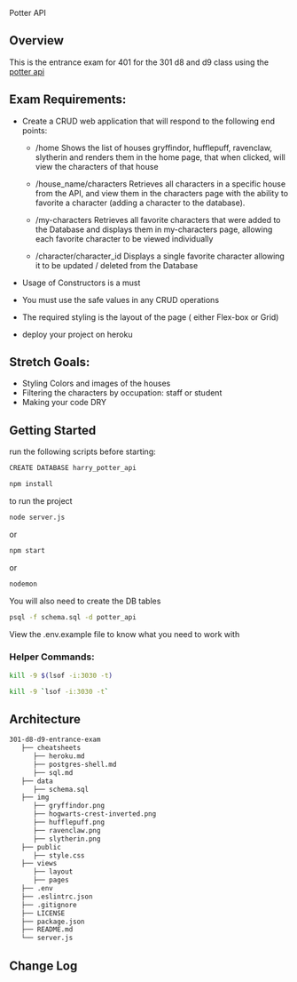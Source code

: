 Potter API 


## Overview
This is the entrance exam for 401 for the 301 d8 and d9 class using the [potter api](https://www.potterapi.com/)

## Exam Requirements:
- Create a CRUD web application that will respond to the following end points:
   - /home
   Shows the list of houses gryffindor, hufflepuff, ravenclaw, slytherin and renders them in the home page, that when clicked, will view the characters of that house

   - /house_name/characters
   Retrieves all characters in a specific house from the API, and view them in the characters page with the ability to favorite a character (adding a character to the database).

   - /my-characters
   Retrieves all favorite characters that were added to the Database and displays them in my-characters page, allowing each favorite character to be viewed individually 

   - /character/character_id
   Displays a single favorite character allowing it to be updated / deleted from the Database

- Usage of Constructors is a must
- You must use the safe values in any CRUD operations

- The required styling is the layout of the page ( either Flex-box or Grid)

- deploy your project on heroku 

##  Stretch Goals:
   - Styling Colors and images of the houses 
   - Filtering the characters by occupation: staff or student
   - Making your code DRY


## Getting Started
run the following scripts before starting:

```sh
CREATE DATABASE harry_potter_api
```

```sh
npm install
```

to run the project

```sh
node server.js
```

or

```sh 
npm start
```

or

```sh 
nodemon
```

You will also need to create the DB tables

```sh
psql -f schema.sql -d potter_api 
```
View the .env.example file to know what you need to work with

### Helper Commands:

```sh
kill -9 $(lsof -i:3030 -t)
```

```sh
kill -9 `lsof -i:3030 -t`
```


## Architecture
```sh
301-d8-d9-entrance-exam
   ├── cheatsheets
      ├── heroku.md
      ├── postgres-shell.md
      ├── sql.md
   ├── data
      ├── schema.sql
   ├── img
      ├── gryffindor.png
      ├── hogwarts-crest-inverted.png
      ├── hufflepuff.png
      ├── ravenclaw.png
      ├── slytherin.png
   ├── public
      ├── style.css
   ├── views
      ├── layout
      ├── pages
   ├── .env
   ├── .eslintrc.json
   ├── .gitignore
   ├── LICENSE
   ├── package.json
   ├── README.md
   └── server.js
```

## Change Log   
